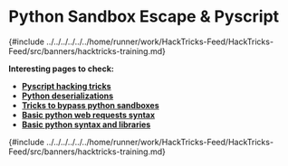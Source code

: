 # Python Sandbox Escape & Pyscript

{#include ../../../../../../home/runner/work/HackTricks-Feed/HackTricks-Feed/src/banners/hacktricks-training.md}


**Interesting pages to check:**

- [**Pyscript hacking tricks**](pyscript.md)
- [**Python deserializations**](../../pentesting-web/deserialization/index.html#python)
- [**Tricks to bypass python sandboxes**](bypass-python-sandboxes/index.html)
- [**Basic python web requests syntax**](web-requests.md)
- [**Basic python syntax and libraries**](basic-python.md)

{#include ../../../../../../home/runner/work/HackTricks-Feed/HackTricks-Feed/src/banners/hacktricks-training.md}


